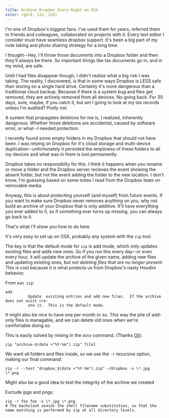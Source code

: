 ```yaml
---
title: Archive Dropbox Every Night on OSX
color: rgb(0, 113, 224)
---
```


I'm one of Dropbox's biggest fans. I've used them for years, referred them to friends and colleagues, collaborated on projects with it. Every text editor I consider must have seamless dropbox support. It's been a big part of my note taking and photo sharing strategy for a long time.

I thought--Hey, i'll throw those documents into a Dropbox folder and then they'll always be there. So important things like tax documents go in, and in my mind, are safe.

Until I had files disappear though, I didn't realize what a big risk I was taking. The reality, I discovered, is that in some ways Dropbox is LESS safe than storing on a single hard drive. Certainly it's more dangerous than a traditional cloud backup. Because if there is a system bug and files get removed, they are actively removed from all devices. No going back. For 30 days, sure, maybe, if you catch it, but am I going to look at my tax records unless I'm audited? Prolly not.

A system that propagates deletions for me is, I realized, inherently dangerous. Whether those deletions are accidental, caused by software error, or what--I needed protection.

I recently found some empty folders in my Dropbox that should not have been. I was relying on Dropbox for it's cloud storage and multi-device duplication--unfortunately it persisted the emptiness of these folders to all my devices and what was in them is lost permanently.

Dropbox takes no responsiblity for this. I think it happens when you rename or move a folder and the Dropbox server recieves the event showing the absent folder, but not the event adding the folder to the new location. I don't know, I'm guessing based on some notes I read from the Dropbox team on removable media.

Anyway, this is about protecting yourself (and myself) from future events. If you want to make sure Dropbox never removes anything on you, why not build an archive of your Dropbox that is only additive. It'll have everything you ever added to it, so if something ever turns up missing, you can always go back to it.

That's what I'll show you how to do here.

It's very easy to set up on OSX, probably any system with the `zip` tool.

The key is that the default mode for `zip` is add mode, which only updates existing files and adds new ones. So if you run this every day--or even every hour, it will update the archive of the given name, adding new files and updating existing ones, but *not deleting files that are no longer present*. This is cool because it is what protects us from Dropbox's nasty Houdini behavior.

From `man zip`:

    add
              Update  existing entries and add new files.  If the archive does not exist cre-
              ate it.  This is the default mode.

It might also be nice to have one per month or so. This way the pile of add-only files is managable, and we can delete old ones when we're comfortable doing so.

This is easily solved by mixing in the `date` command. (Thanks [Oli](http://askubuntu.com/questions/261079/how-can-i-create-zip-file-with-the-date-in-its-name)).

    zip "archive-$(date +"%Y-%m").zip" file1

We want all folders and files inside, so we use the `-r` recursive option, making our final command:

    zip -r --test "dropbox_$(date +"%Y-%m").zip" ~/Dropbox -x \*.jpg \*.png

Might also be a good idea to test the integrity of the archive we created

Exclude jpgs and pngs:

    zip -r foo foo -x \*.jpg \*.png
    # The backslash avoids the shell filename substitution, so that the name matching is performed by zip at all directory levels.
